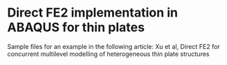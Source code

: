 # Direct FE2 implementation in ABAQUS for thin plates 
Sample files for an example in the following article:
Xu et al, Direct FE2 for concurrent multilevel modelling of heterogeneous thin plate structures


